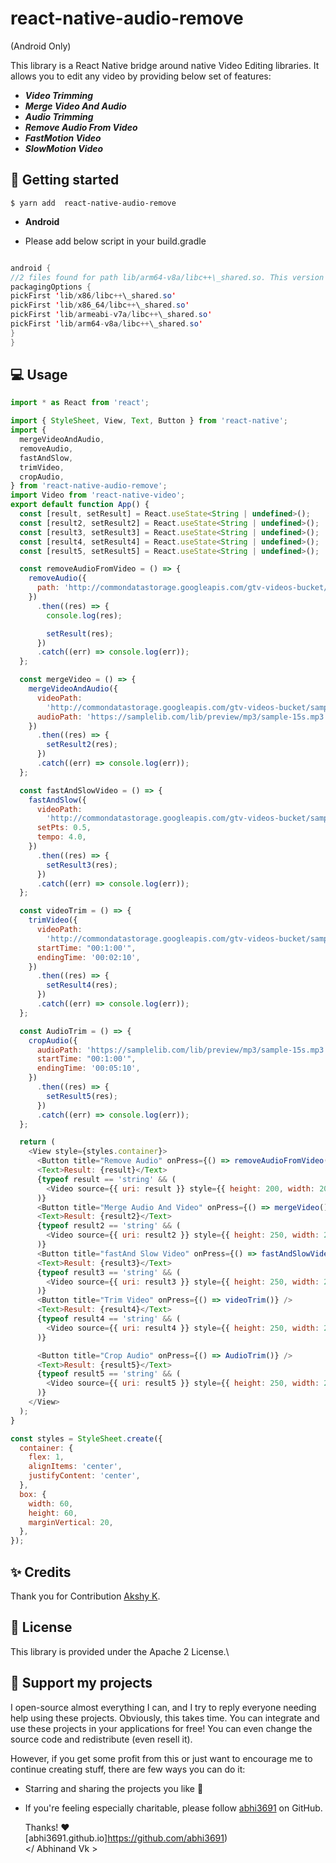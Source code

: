 # react-native-audio-remove

(Android Only)

This library is a React Native bridge around native Video Editing libraries. It allows you to edit any video by providing below set of features:


* _**Video Trimming**_
* _**Merge Video And Audio**_
* _**Audio Trimming**_
* _**Remove Audio From Video**_
* _**FastMotion Video**_
* _**SlowMotion Video**_


## 📖 Getting started

`$ yarn add  react-native-audio-remove`


- **Android**

- Please add below script in your build.gradle

```java

android {
//2 files found for path lib/arm64-v8a/libc++\_shared.so. This version of the Android Gradle Plugin chooses the f
packagingOptions {
pickFirst 'lib/x86/libc++\_shared.so'
pickFirst 'lib/x86_64/libc++\_shared.so'
pickFirst 'lib/armeabi-v7a/libc++\_shared.so'
pickFirst 'lib/arm64-v8a/libc++\_shared.so'
}
}
```

## 💻 Usage

```js
import * as React from 'react';

import { StyleSheet, View, Text, Button } from 'react-native';
import {
  mergeVideoAndAudio,
  removeAudio,
  fastAndSlow,
  trimVideo,
  cropAudio,
} from 'react-native-audio-remove';
import Video from 'react-native-video';
export default function App() {
  const [result, setResult] = React.useState<String | undefined>();
  const [result2, setResult2] = React.useState<String | undefined>();
  const [result3, setResult3] = React.useState<String | undefined>();
  const [result4, setResult4] = React.useState<String | undefined>();
  const [result5, setResult5] = React.useState<String | undefined>();

  const removeAudioFromVideo = () => {
    removeAudio({
      path: 'http://commondatastorage.googleapis.com/gtv-videos-bucket/sample/ForBiggerEscapes.mp4',
    })
      .then((res) => {
        console.log(res);

        setResult(res);
      })
      .catch((err) => console.log(err));
  };

  const mergeVideo = () => {
    mergeVideoAndAudio({
      videoPath:
        'http://commondatastorage.googleapis.com/gtv-videos-bucket/sample/BigBuckBunny.mp4',
      audioPath: 'https://samplelib.com/lib/preview/mp3/sample-15s.mp3',
    })
      .then((res) => {
        setResult2(res);
      })
      .catch((err) => console.log(err));
  };

  const fastAndSlowVideo = () => {
    fastAndSlow({
      videoPath:
        'http://commondatastorage.googleapis.com/gtv-videos-bucket/sample/SubaruOutbackOnStreetAndDirt.mp4',
      setPts: 0.5,
      tempo: 4.0,
    })
      .then((res) => {
        setResult3(res);
      })
      .catch((err) => console.log(err));
  };

  const videoTrim = () => {
    trimVideo({
      videoPath:
        'http://commondatastorage.googleapis.com/gtv-videos-bucket/sample/SubaruOutbackOnStreetAndDirt.mp4',
      startTime: "00:1:00'",
      endingTime: '00:02:10',
    })
      .then((res) => {
        setResult4(res);
      })
      .catch((err) => console.log(err));
  };

  const AudioTrim = () => {
    cropAudio({
      audioPath: 'https://samplelib.com/lib/preview/mp3/sample-15s.mp3',
      startTime: "00:1:00'",
      endingTime: '00:05:10',
    })
      .then((res) => {
        setResult5(res);
      })
      .catch((err) => console.log(err));
  };

  return (
    <View style={styles.container}>
      <Button title="Remove Audio" onPress={() => removeAudioFromVideo()} />
      <Text>Result: {result}</Text>
      {typeof result == 'string' && (
        <Video source={{ uri: result }} style={{ height: 200, width: 200 }} />
      )}
      <Button title="Merge Audio And Video" onPress={() => mergeVideo()} />
      <Text>Result: {result2}</Text>
      {typeof result2 == 'string' && (
        <Video source={{ uri: result2 }} style={{ height: 250, width: 250 }} />
      )}
      <Button title="fastAnd Slow Video" onPress={() => fastAndSlowVideo()} />
      <Text>Result: {result3}</Text>
      {typeof result3 == 'string' && (
        <Video source={{ uri: result3 }} style={{ height: 250, width: 250 }} />
      )}
      <Button title="Trim Video" onPress={() => videoTrim()} />
      <Text>Result: {result4}</Text>
      {typeof result4 == 'string' && (
        <Video source={{ uri: result4 }} style={{ height: 250, width: 250 }} />
      )}

      <Button title="Crop Audio" onPress={() => AudioTrim()} />
      <Text>Result: {result5}</Text>
      {typeof result5 == 'string' && (
        <Video source={{ uri: result5 }} style={{ height: 250, width: 250 }} />
      )}
    </View>
  );
}

const styles = StyleSheet.create({
  container: {
    flex: 1,
    alignItems: 'center',
    justifyContent: 'center',
  },
  box: {
    width: 60,
    height: 60,
    marginVertical: 20,
  },
});


```

## ✨ Credits

Thank you for Contribution [Akshy K](https://instagram.com/_akshay119?igshid=YmMyMTA2M2Y=).


## 📜 License

This library is provided under the Apache 2 License.\

## 💖 Support my projects
I open-source almost everything I can, and I try to reply everyone needing help using these projects. Obviously, this takes time. You can integrate and use these projects in your applications for free! You can even change the source code and redistribute (even resell it).

However, if you get some profit from this or just want to encourage me to continue creating stuff, there are few ways you can do it:
* Starring and sharing the projects you like 🚀
* If you're feeling especially charitable, please follow [abhi3691](https://github.com/abhi3691) on GitHub.



  Thanks! ❤️
  <br/>
  [abhi3691.github.io]https://github.com/abhi3691)
  <br/>
  </ Abhinand Vk >
